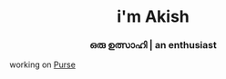 <h1 align="center">i'm Akish</h1>
<h3 align="center">ഒരു ഉത്സാഹി | an enthusiast</h3>

working on [Purse](https://verlow-purse.vercel.app/)
